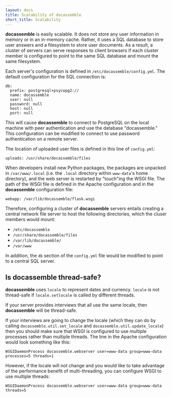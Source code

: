 ```yaml
---
layout: docs
title: Scalability of docassemble
short_title: Scalability
---
```


**docassemble** is easily scalable.  It does not store any user
information in memory or in an in-memory cache.  Rather, it uses a SQL
database to store user answers and a filesystem to store user
documents.  As a result, a cluster of servers can serve responses to
client browsers if each cluster member is configured to point to the
same SQL database and mount the same filesystem.

Each server's configuration is defined in `/etc/docassemble/config.yml`.
The default configuration for the SQL connection is:

	db:
	  prefix: postgresql+psycopg2://
	  name: docassemble
	  user: null
	  password: null
	  host: null
	  port: null

This will cause **docassemble** to connect to PostgreSQL on the local
machine with peer authentication and use the database "docassemble."
This configuration can be modified to connect to use password
authentication on a remote server.

The location of uploaded user files is defined in this line of
`config.yml`:

    uploads: /usr/share/docassemble/files

When developers install new Python packages, the packages are unpacked
in `/var/www/.local` (i.e. the `.local` directory within `www-data`'s
home directory), and the web server is restarted by "touch"ing the
WSGI file.  The path of the WSGI file is defined in the Apache
configuration and in the **docassemble** configuration file:

    webapp: /var/lib/docassemble/flask.wsgi

Therefore, configuring a cluster of **docassemble** servers entails
creating a central network file server to host the following
directories, which the cluser members would mount:

* `/etc/docassemble`
* `/usr/share/docassemble/files`
* `/var/lib/docassemble/`
* `/var/www`

In addition, the `db` section of the `config.yml` file would be
modified to point to a central SQL server.

## Is docassemble thread-safe?

**docassemble** uses `locale` to represent dates and currency.
`locale` is not thread-safe if `locale.setlocale` is called by
different threads.

If your server provides interviews that all use the same locale, then
**docassemble** will be thread-safe.

If your interviews are going to change the locale (which they can do
by calling `docassemble.util.set_locale` and
`docassemble.util.update_locale`) then you should make sure that WSGI
is configured to use multiple processes rather than multiple threads.
The line in the Apache configuration would look something like this:

    WSGIDaemonProcess docassemble.webserver user=www-data group=www-data processes=5 threads=1

However, if the locale will not change and you would like to take
advantage of the performance benefit of multi-threading, you can
configure WSGI to use multiple threads:

    WSGIDaemonProcess docassemble.webserver user=www-data group=www-data threads=5
